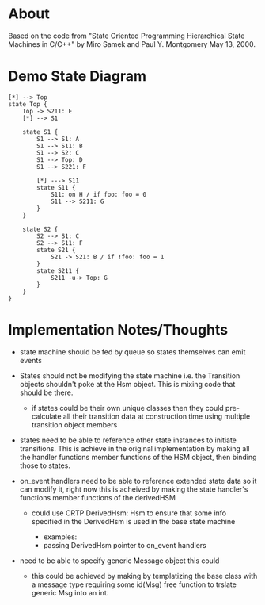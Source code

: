 # About
Based on the code from "State Oriented Programming Hierarchical State Machines
in C/C++" by Miro Samek and Paul Y. Montgomery May 13, 2000.

# Demo State Diagram

```plantuml
[*] --> Top
state Top {
    Top -> S211: E
    [*] --> S1

    state S1 {
        S1 --> S1: A
        S1 --> S11: B
        S1 --> S2: C
        S1 --> Top: D
        S1 --> S221: F

        [*] ---> S11
        state S11 {
            S11: on H / if foo: foo = 0
            S11 --> S211: G
        }
    }

    state S2 {
        S2 --> S1: C
        S2 --> S11: F
        state S21 {
            S21 -> S21: B / if !foo: foo = 1
        }
        state S211 {
            S211 -u-> Top: G
        }
    }
}
```


# Implementation Notes/Thoughts

- state machine should be fed by queue so states themselves can emit events

- States should not be modifying the state machine i.e. the
  Transition objects shouldn't poke at the Hsm object. This is
  mixing code that should be there.
    - if states could be their own unique classes then they
      could pre-calculate all their transition data at
      construction time using multiple transition object members

- states need to be able to reference other state instances to
  initiate transitions. This is achieve in the original
  implementation by making all the handler functions member
  functions of the HSM object, then binding those to states.

- on_event handlers need to be able to reference extended
  state data so it can modify it, right now this is acheived by making the
  state handler's functions member functions of the derivedHSM
    - could use CRTP DerivedHsm: Hsm<DerivedHsm> to ensure that some info specified
      in the DerivedHsm is used in the base state machine
        - examples:
        - passing DerivedHsm pointer to on_event handlers

- need to be able to specify generic Message object this could
    - this could be achieved by making by templatizing the base
      class with a message type requiring some id(Msg) free function to
      trslate generic Msg into an int.


